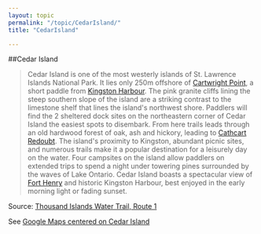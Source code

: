 ```yaml
---
layout: topic
permalink: "/topic/CedarIsland/"
title: "CedarIsland"

---
```


##Cedar Island

> Cedar Island is one of the most westerly islands of St. Lawrence Islands National Park.
> It lies only 250m offshore of [Cartwright Point](\topic\CartwrightPoint), a short paddle from
[Kingston Harbour](\topic\KingstonHarbour).
> The pink granite cliffs lining the steep southern slope of the island are a striking contrast to
the limestone shelf that lines the island's northwest shore.
> Paddlers will find the 2 sheltered dock sites on the northeastern corner of Cedar Island the
easiest spots to disembark. From here trails leads through an old hardwood forest of oak, ash
and hickory, leading to [Cathcart Redoubt](\topic\CathcartRedoubt).
> The island's proximity to Kingston, abundant picnic sites, and numerous trails make it a popular
destination for a leisurely day on the water.
> Four campsites on the island allow paddlers on extended trips to spend a night under towering
pines surrounded by the waves of Lake Ontario. Cedar Island boasts a spectacular view
of [Fort Henry](\topic\FortHenry) and historic Kingston Harbour, best enjoyed in the early morning light or
fading sunset.

Source: [Thousand Islands Water Trail, Route 1](http://www.paddle1000.com/books/route1.pdf#page=3)

See [Google Maps centered on Cedar Island](http://maps.google.com/maps?q=Kingston,+ON&ll=44.224321,-76.454115&spn=0.020539,0.056099&hl=en)
